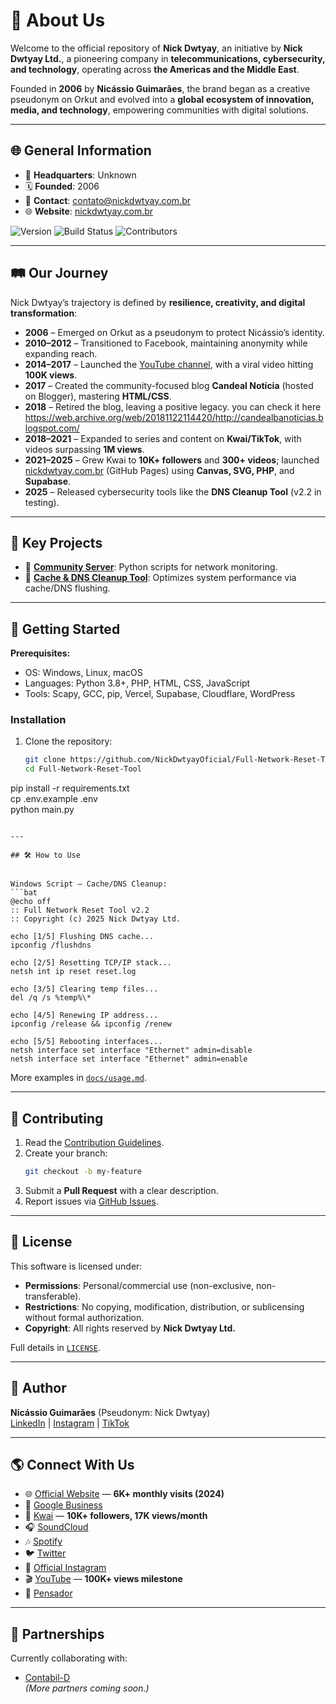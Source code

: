 # 💫 About Us  

Welcome to the official repository of **Nick Dwtyay**, an initiative by **Nick Dwtyay Ltd.**, a pioneering company in **telecommunications, cybersecurity, and technology**, operating across **the Americas and the Middle East**.  

Founded in **2006** by **Nicássio Guimarães**, the brand began as a creative pseudonym on Orkut and evolved into a **global ecosystem of innovation, media, and technology**, empowering communities with digital solutions.  

---

## 🌐 General Information  

- 📍 **Headquarters**: Unknown
- 🗓️ **Founded**: 2006  
- 📧 **Contact**: [contato@nickdwtyay.com.br](mailto:contato@nickdwtyay.com.br)  
- 🌐 **Website**: [nickdwtyay.com.br](https://nickdwtyay.com.br)  

![Version](https://img.shields.io/badge/version-2.2-blue) ![Build Status](https://img.shields.io/badge/build-passing-green) ![Contributors](https://img.shields.io/badge/contributors-1-orange)  

---

## 🛤️ Our Journey  

Nick Dwtyay’s trajectory is defined by **resilience, creativity, and digital transformation**:  

- **2006** – Emerged on Orkut as a pseudonym to protect Nicássio’s identity.  
- **2010–2012** – Transitioned to Facebook, maintaining anonymity while expanding reach.  
- **2014–2017** – Launched the [YouTube channel](https://www.youtube.com/nickdwtyay), with a viral video hitting **100K views**.  
- **2017** – Created the community-focused blog **Candeal Notícia** (hosted on Blogger), mastering **HTML/CSS**.  
- **2018** – Retired the blog, leaving a positive legacy. you can check it here https://web.archive.org/web/20181122114420/http://candealbanoticias.blogspot.com/
- **2018–2021** – Expanded to series and content on **Kwai/TikTok**, with videos surpassing **1M views**.  
- **2021–2025** – Grew Kwai to **10K+ followers** and **300+ videos**; launched [nickdwtyay.com.br](https://nickdwtyay.com.br) (GitHub Pages) using **Canvas, SVG, PHP**, and **Supabase**.  
- **2025** – Released cybersecurity tools like the **DNS Cleanup Tool** (v2.2 in testing).  

---

## 💼 Key Projects  

- 🔧 **[Community Server](https://github.com/NickDwtyayOficial/community-server)**: Python scripts for network monitoring.  
- 🧹 **[Cache & DNS Cleanup Tool](https://github.com/NickDwtyayOficial/Full-Network-Reset-Tool/blob/main/reset_network.bat)**: Optimizes system performance via cache/DNS flushing.  

---

## 🚀 Getting Started  

**Prerequisites:**  
- OS: Windows, Linux, macOS  
- Languages: Python 3.8+, PHP, HTML, CSS, JavaScript  
- Tools: Scapy, GCC, pip, Vercel, Supabase, Cloudflare, WordPress  

### Installation
1. Clone the repository:
   ```bash
   git clone https://github.com/NickDwtyayOficial/Full-Network-Reset-Tool.git
   cd Full-Network-Reset-Tool
pip install -r requirements.txt  
cp .env.example .env  
python main.py  
```  

---

## 🛠️ How to Use
  

Windows Script – Cache/DNS Cleanup:  
```bat  
@echo off
:: Full Network Reset Tool v2.2
:: Copyright (c) 2025 Nick Dwtyay Ltd.

echo [1/5] Flushing DNS cache...
ipconfig /flushdns

echo [2/5] Resetting TCP/IP stack...
netsh int ip reset reset.log

echo [3/5] Clearing temp files...
del /q /s %temp%\*

echo [4/5] Renewing IP address...
ipconfig /release && ipconfig /renew

echo [5/5] Rebooting interfaces...
netsh interface set interface "Ethernet" admin=disable
netsh interface set interface "Ethernet" admin=enable
```  
More examples in [`docs/usage.md`](docs/usage.md).  

---

## 🤝 Contributing  

1. Read the [Contribution Guidelines](CONTRIBUTING.md).  
2. Create your branch:  
   ```bash  
   git checkout -b my-feature  
   ```  
3. Submit a **Pull Request** with a clear description.  
4. Report issues via [GitHub Issues](https://github.com/NickDwtyayOficial/nickdwtyay/issues).  

---

## 📄 License  

This software is licensed under:  

- **Permissions**: Personal/commercial use (non-exclusive, non-transferable).  
- **Restrictions**: No copying, modification, distribution, or sublicensing without formal authorization.  
- **Copyright**: All rights reserved by **Nick Dwtyay Ltd.**  

Full details in [`LICENSE`](LICENSE).  

---

## 👤 Author  

**Nicássio Guimarães** (Pseudonym: Nick Dwtyay)  
[LinkedIn](https://il.linkedin.com/in/nic%C3%A1ssio-guimar%C3%A3es-b0660223b) | [Instagram](https://www.instagram.com/nic2ss7o) | [TikTok](https://www.tiktok.com/@nick.dwtyay)  

---

## 🌎 Connect With Us  

- 🌐 [Official Website](https://nickdwtyay.com.br) — **6K+ monthly visits (2024)**  
- 📍 [Google Business](https://nickdwtyayltd.business.site)  
- 🎥 [Kwai](https://www.kwai.com/@NICK_DWTYAY) — **10K+ followers, 17K views/month**  
- 🎧 [SoundCloud](https://soundcloud.com/nick-dwtyay)  
- 🎶 [Spotify](https://open.spotify.com/user/22seuxxasmpnyt5gsobxyzfty)  
- 🐦 [Twitter](https://x.com/dwtyayp)  
- 📸 [Official Instagram](https://www.instagram.com/nickdwtyay)  
- 🎬 [YouTube](https://www.youtube.com/nickdwtyay) — **100K+ views milestone**  
- 📝 [Pensador](https://www.pensador.com/colecao/nicassiocguimaraes/)  

---

## 🤝 Partnerships  

Currently collaborating with:  
- [Contabil-D](https://contabil-d.com.br)  
*(More partners coming soon.)*  
